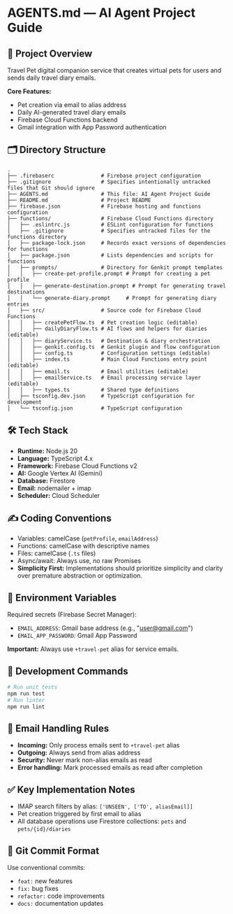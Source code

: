 # AGENTS.md — AI Agent Project Guide

## 📘 Project Overview
Travel Pet digital companion service that creates virtual pets for users and sends daily travel diary emails.

**Core Features:**
- Pet creation via email to alias address
- Daily AI-generated travel diary emails
- Firebase Cloud Functions backend
- Gmail integration with App Password authentication

## 🗂 Directory Structure
```
.
├── .firebaserc               # Firebase project configuration
├── .gitignore                # Specifies intentionally untracked files that Git should ignore
├── AGENTS.md                 # This file: AI Agent Project Guide
├── README.md                 # Project README
├── firebase.json             # Firebase hosting and functions configuration
├── functions/                # Firebase Cloud Functions directory
│   ├── .eslintrc.js          # ESLint configuration for functions
│   ├── .gitignore            # Specifies untracked files for the functions directory
│   ├── package-lock.json     # Records exact versions of dependencies for functions
│   ├── package.json          # Lists dependencies and scripts for functions
│   ├── prompts/              # Directory for Genkit prompt templates
│   │   ├── create-pet-profile.prompt # Prompt for creating a pet profile
│   │   ├── generate-destination.prompt # Prompt for generating travel destinations
│   │   └── generate-diary.prompt     # Prompt for generating diary entries
│   ├── src/                  # Source code for Firebase Cloud Functions
│   │   ├── createPetFlow.ts  # Pet creation logic (editable)
│   │   ├── dailyDiaryFlow.ts # AI flows and helpers for diaries (editable)
│   │   ├── diaryService.ts   # Destination & diary orchestration
│   │   ├── genkit.config.ts  # Genkit plugin and flow configuration
│   │   ├── config.ts         # Configuration settings (editable)
│   │   ├── index.ts          # Main Cloud Functions entry point (editable)
│   │   ├── email.ts          # Email utilities (editable)
│   │   ├── emailService.ts   # Email processing service layer (editable)
│   │   ├── types.ts          # Shared type definitions
│   ├── tsconfig.dev.json     # TypeScript configuration for development
│   └── tsconfig.json         # TypeScript configuration
```

## 🛠 Tech Stack
- **Runtime:** Node.js 20
- **Language:** TypeScript 4.x
- **Framework:** Firebase Cloud Functions v2
- **AI:** Google Vertex AI (Gemini)
- **Database:** Firestore
- **Email:** nodemailer + imap
- **Scheduler:** Cloud Scheduler

## ✍️ Coding Conventions
- Variables: camelCase (`petProfile`, `emailAddress`)
- Functions: camelCase with descriptive names
- Files: camelCase (`.ts` files)
- Async/await: Always use, no raw Promises
- **Simplicity First:** Implementations should prioritize simplicity and clarity over premature abstraction or optimization.

## 🔧 Environment Variables
Required secrets (Firebase Secret Manager):
- `EMAIL_ADDRESS`: Gmail base address (e.g., "user@gmail.com")
- `EMAIL_APP_PASSWORD`: Gmail App Password

**Important:** Always use `+travel-pet` alias for service emails.

## 🚀 Development Commands
```bash
# Run unit tests
npm run test
# Run linter
npm run lint
```

## 📧 Email Handling Rules
- **Incoming:** Only process emails sent to `+travel-pet` alias
- **Outgoing:** Always send from alias address
- **Security:** Never mark non-alias emails as read
- **Error handling:** Mark processed emails as read after completion

## ✅ Key Implementation Notes
- IMAP search filters by alias: `['UNSEEN', ['TO', aliasEmail]]`
- Pet creation triggered by first email to alias
- All database operations use Firestore collections: `pets` and `pets/{id}/diaries`

## 🔀 Git Commit Format
Use conventional commits:
- `feat:` new features
- `fix:` bug fixes
- `refactor:` code improvements
- `docs:` documentation updates
```
